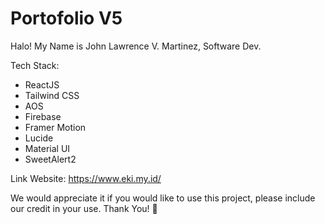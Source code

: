# Portofolio V5
Halo! 
My Name is John Lawrence V. Martinez, Software Dev.

Tech Stack: 
- ReactJS
- Tailwind CSS
- AOS
- Firebase
- Framer Motion
- Lucide
- Material UI
- SweetAlert2

Link Website:
https://www.eki.my.id/

We would appreciate it if you would like to use this project, please include our credit in your use. Thank You! 🙏

 